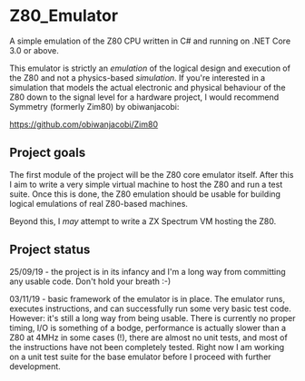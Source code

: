 # Z80_Emulator

A simple emulation of the Z80 CPU written in C# and running on .NET Core 3.0 or above. 

This emulator is strictly an *emulation* of the logical design and execution of the Z80 and not a physics-based *simulation*. If you're interested in a simulation that models the actual electronic and physical behaviour of the Z80 down to the signal level for a hardware project, I would recommend Symmetry (formerly Zim80) by obiwanjacobi:

https://github.com/obiwanjacobi/Zim80

## Project goals

The first module of the project will be the Z80 core emulator itself. After this I aim to write a very simple virtual machine to host the Z80 and run a test suite. Once this is done, the Z80 emulation should be usable for building logical emulations of real Z80-based machines. 

Beyond this, I *may* attempt to write a ZX Spectrum VM hosting the Z80.

## Project status

25/09/19 - the project is in its infancy and I'm a long way from committing any usable code. Don't hold your breath :-)

03/11/19 - basic framework of the emulator is in place. The emulator runs, executes instructions, and can successfully run some very basic test code. However: it's still a long way from being usable. There is currently no proper timing, I/O is something of a bodge, performance is actually slower than a Z80 at 4MHz in some cases (!), there are almost no unit tests, and most of the instructions have not been completely tested. Right now I am working on a unit test suite for the base emulator before I proceed with further development. 

